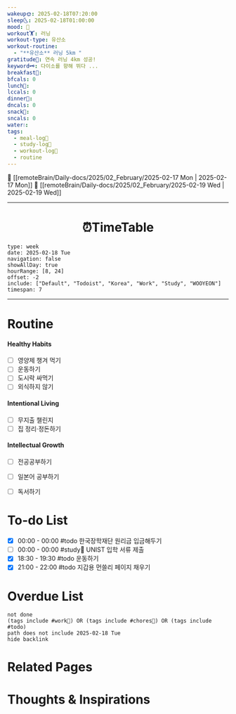 ```yaml
---
wakeup🌞: 2025-02-18T07:20:00
sleep🌜: 2025-02-18T01:00:00
mood: 🥱
workout🏋️: 러닝
workout-type: 유산소
workout-routine:
  - "**유산소** 러닝 5km "
gratitude🙏: 연속 러닝 4km 성공!
keyword🗝️: 다이소를 향해 뛰다 ...
breakfast🍳: 
bfcals: 0
lunch🍚: 
lccals: 0
dinner🥗: 
dncals: 0
snack🍬: 
sncals: 0
water💧: 
tags:
  - meal-log📝
  - study-log📓
  - workout-log💪
  - routine
---
```


🔺 [[remoteBrain/Daily-docs/2025/02_February/2025-02-17 Mon | 2025-02-17 Mon]]
🔻 [[remoteBrain/Daily-docs/2025/02_February/2025-02-19 Wed | 2025-02-19 Wed]]
___
<h1> <center>⏰TimeTable </center> </h1>

```gEvent
type: week
date: 2025-02-18 Tue
navigation: false
showAllDay: true
hourRange: [8, 24]
offset: -2
include: ["Default", "Todoist", "Korea", "Work", "Study", "WOOYEON"]
timespan: 7
```

--- 


# Routine 

####  Healthy Habits
- [ ] 영양제 챙겨 먹기
- [ ] 운동하기
- [ ] 도시락 싸먹기 
- [ ] 외식하지 않기 

####  Intentional Living 
- [ ] 무지출 챌린지 
- [ ] 집 정리·정돈하기

#### Intellectual Growth
- [ ] 전공공부하기
- [ ] 일본어 공부하기
- [ ] 독서하기



# To-do List

- [x] 00:00 - 00:00 #todo 한국장학재단 원리금 입금해두기
- [ ] 00:00 - 00:00 #study📓 UNIST 입학 서류 제출
- [x] 18:30 - 19:30 #todo 운동하기
- [x] 21:00 - 22:00 #todo 지갑용 먼쓸리 페이지 채우기

# Overdue List
```tasks
not done
(tags include #work💼) OR (tags include #chores🧺) OR (tags include #todo)
path does not include 2025-02-18 Tue
hide backlink
```

# Related Pages



# Thoughts & Inspirations

